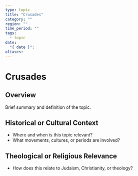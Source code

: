 ```yaml
---
type: topic
title: "Crusades"
category: ""
region: ""
time_period: ""
tags:
  - topic
date:
  "{ date }": 
aliases:
---
```


# Crusades

## Overview

Brief summary and definition of the topic.

## Historical or Cultural Context

- Where and when is this topic relevant?
- What movements, cultures, or periods are involved?

## Theological or Religious Relevance

- How does this relate to Judaism, Christianity, or theology?